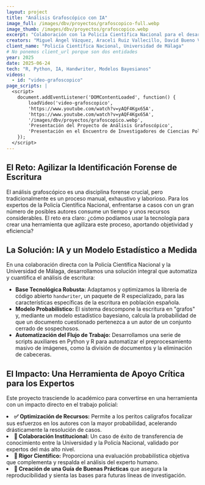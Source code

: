 ```yaml
---
layout: project
title: "Análisis Grafoscópico con IA"
image_full: /images/dbv/proyectos/grafoscopico-full.webp
image_thumb: /images/dbv/proyectos/grafoscopico.webp
excerpt: "Colaboración con la Policía Científica Nacional para el desarrollo de una herramienta de IA que agiliza la identificación de escritura manuscrita."
creators: "Miguel Ángel Vázquez, Araceli Ruiz Vallecillo, David Bueno Vallejo"
client_name: "Policía Científica Nacional, Universidad de Málaga"
# No ponemos client_url porque son dos entidades
year: 2025
date: 2025-06-24
tech: "R, Python, IA, Handwriter, Modelos Bayesianos"
videos:
  - id: "video-grafoscopico"
page_scripts: |
  <script>
    document.addEventListener('DOMContentLoaded', function() {
        loadVideo('video-grafoscopico',
        'https://www.youtube.com/watch?v=yAQF4Kgx65A', 
        'https://www.youtube.com/watch?v=yAQF4Kgx65A', 
        '/images/dbv/proyectos/grafoscopico.webp', 
        'Presentación del Proyecto de Análisis Grafoscópico',
        'Presentación en el Encuentro de Investigadores de Ciencias Policiales');
    });
  </script>
---
```


<div class="fancy-title title-bottom-border">
    <h2>El Reto: Agilizar la Identificación Forense de Escritura</h2>
</div>
<p>El análisis grafoscópico es una disciplina forense crucial, pero tradicionalmente es un proceso manual, exhaustivo y laborioso. Para los expertos de la Policía Científica Nacional, enfrentarse a casos con un gran número de posibles autores consume un tiempo y unos recursos considerables. El reto era claro: ¿cómo podíamos usar la tecnología para crear una herramienta que agilizara este proceso, aportando objetividad y eficiencia?</p>

<div class="fancy-title title-bottom-border">
    <h2>La Solución: IA y un Modelo Estadístico a Medida</h2>
</div>
<p>En una colaboración directa con la Policía Científica Nacional y la Universidad de Málaga, desarrollamos una solución integral que automatiza y cuantifica el análisis de escritura:</p>
<ul>
    <li><strong>Base Tecnológica Robusta:</strong> Adaptamos y optimizamos la librería de código abierto <code>handwriter</code>, un paquete de R especializado, para las características específicas de la escritura en población española.</li>
    <li><strong>Modelo Probabilístico:</strong> El sistema descompone la escritura en "grafos" y, mediante un modelo estadístico bayesiano, calcula la probabilidad de que un documento cuestionado pertenezca a un autor de un conjunto cerrado de sospechosos.</li>
    <li><strong>Automatización del Flujo de Trabajo:</strong> Desarrollamos una serie de scripts auxiliares en Python y R para automatizar el preprocesamiento masivo de imágenes, como la división de documentos y la eliminación de cabeceras.</li>
</ul>

<div class="fancy-title title-bottom-border">
    <h2>El Impacto: Una Herramienta de Apoyo Crítica para los Expertos</h2>
</div>
<p>Este proyecto trasciende lo académico para convertirse en una herramienta con un impacto directo en el trabajo policial:</p>
<li><strong>✅ Optimización de Recursos:</strong> Permite a los peritos calígrafos focalizar sus esfuerzos en los autores con la mayor probabilidad, acelerando drásticamente la resolución de casos.</li>
<li><strong>🤝 Colaboración Institucional:</strong> Un caso de éxito de transferencia de conocimiento entre la Universidad y la Policía Nacional, validado por expertos del más alto nivel.</li>
<li><strong>🔬 Rigor Científico:</strong> Proporciona una evaluación probabilística objetiva que complementa y respalda el análisis del experto humano.</li>
<li><strong>📖 Creación de una Guía de Buenas Prácticas</strong> que asegura la reproducibilidad y sienta las bases para futuras líneas de investigación.</li>
</ul>